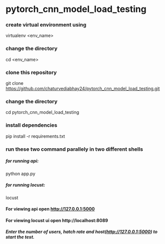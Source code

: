 # pytorch_cnn_model_load_testing
### create virtual environment using 
virtualenv <env_name>
### change the directory
cd <env_name>
### clone this repository
git clone https://github.com/chaturvediabhay24/pytorch_cnn_model_load_testing.git
### change the directory
cd pytorch_cnn_model_load_testing
### install dependencies
pip install -r requirements.txt
### run these two command parallely in two different shells
##### for running api:
python app.py
##### for running locust:
locust
#### For viewing api open http://127.0.0.1:5000
#### For viewing locust ui open http://localhost:8089
##### Enter the number of users, hatch rate and host(http://127.0.0.1:5000) to start the test.
